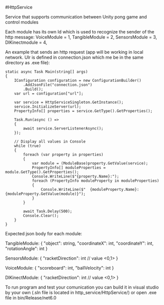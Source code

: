#HttpService

Service that supports communication between Unity pong game and control modules

Each module has its own Id which is used to recognize the sender of the http message: VoiceModule = 1, TangibleModule = 2, SensorsModule = 3, DlKinectmodule = 4,

An example that sends an http request (app will be working in local network. Ulr is defined in connection.json which me be in the same directory as .exe file):

    static async Task Main(string[] args)
    {
        IConfiguration configuration = new ConfigurationBuilder()
            .AddJsonFile("connection.json")
            .Build();
        var url = configuration["url"];

        var service = HttpServiceSingleton.GetInstance();
        service.InitializeServer(url);
        PropertyInfo[] properties = service.GetType().GetProperties();

        Task.Run(async () =>
        {
            await service.ServerListenerAsync();
        });

        // Display all values in Console
        while (true)
        {
            foreach (var property in properties)
            {
                var module = (ModuleBase)property.GetValue(service);
                PropertyInfo[] moduleProperties = module.GetType().GetProperties();
                Console.WriteLine($"{property.Name}:");
                foreach (PropertyInfo moduleProperty in moduleProperties)
                {
                    Console.WriteLine($"  {moduleProperty.Name}: {moduleProperty.GetValue(module)}");
                }
            }

            await Task.Delay(500);
            Console.Clear();
        }
    }
Expected json body for each module:

TangibleModule: 
{ 
    "object": string, 
    "coordinateX": int, 
    "coordinateY": int, 
    "rotationAngle": int
}

SensorsModule: 
{ 
    "racketDirection": int // value <0,1> 
}

VoiceModule: 
{ 
    "scoreboard": int, 
    "ballVelocity": int 
}

DlKinectModule: 
{ 
    "racketDirection": int // value <0,1> 
}

To run program and test your comunication you can build it in visual studio by your own (.sln file is located in http_service/HttpService/) or open .exe file in bin/Release/net6.0
